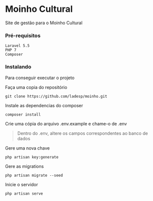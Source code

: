 # Moinho Cultural

Site de gestão para o Moinho Cultural

### Pré-requisitos


```
Laravel 5.5
PHP 7
Composer
```

### Instalando

Para conseguir executar o projeto

Faça uma copia do repositório

```
git clone https://github.com/ladesp/moinho.git
```

Instale as dependencias do composer

```
composer install
```

Crie uma cópia do arquivo .env.example e chame-o de .env

> Dentro do .env, altere os campos correspondentes ao banco de dados

Gere uma nova chave
```
php artisan key:generate
```

Gere as migrations
```
php artisan migrate --seed
```

Inicie o servidor
```
php artisan serve
```

